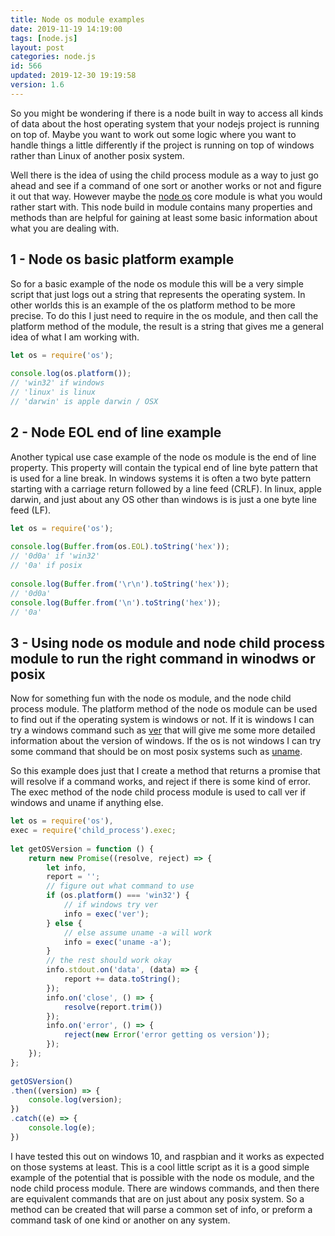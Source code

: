 ```yaml
---
title: Node os module examples
date: 2019-11-19 14:19:00
tags: [node.js]
layout: post
categories: node.js
id: 566
updated: 2019-12-30 19:19:58
version: 1.6
---
```


So you might be wondering if there is a node built in way to access all kinds of data about the host operating system that your nodejs project is running on top of. Maybe you want to work out some logic where you want to handle things a little differently if the project is running on top of windows rather than Linux of another posix system. 

Well there is the idea of using the child process module as a way to just go ahead and see if a command of one sort or another works or not and figure it out that way. However maybe the [node os](https://nodejs.org/api/os.html) core module is what you would rather start with. This node build in module contains many properties and methods than are helpful for gaining at least some basic information about what you are dealing with. 
<!-- more -->


## 1 - Node os basic platform example

So for a basic example of the node os module this will be a very simple script that just logs out a string that represents the operating system. In other worlds this is an example of the os platform method to be more precise. To do this I just need to require in the os module, and then call the platform method of the module, the result is a string that gives me a general idea of what I am working with.

```js
let os = require('os');
 
console.log(os.platform());
// 'win32' if windows
// 'linux' is linux
// 'darwin' is apple darwin / OSX
```

## 2 - Node EOL end of line example

Another typical use case example of the node os module is the end of line property. This property will contain the typical end of line byte pattern that is used for a line break. In windows systems it is often a two byte pattern starting with a carriage return followed by a line feed \(CRLF\). In linux, apple darwin, and just about any OS other than windows is is just a one byte line feed \(LF\).

```js
let os = require('os');
 
console.log(Buffer.from(os.EOL).toString('hex'));
// '0d0a' if 'win32'
// '0a' if posix
 
console.log(Buffer.from('\r\n').toString('hex'));
// '0d0a'
console.log(Buffer.from('\n').toString('hex'));
// '0a'
```

## 3 - Using node os module and node child process module to run the right command in winodws or posix

Now for something fun with the node os module, and the node child process module. The platform method of the node os module can be used to find out if the operating system is windows or not. If it is windows I can try a windows command such as [ver](https://docs.microsoft.com/en-us/windows-server/administration/windows-commands/ver) that will give me some more detailed information about the version of windows. If the os is not windows I can try some command that should be on most posix systems such as [uname](https://en.wikipedia.org/wiki/Uname).

So this example does just that I create a method that returns a promise that will resolve if a command works, and reject if there is some kind of error. The exec method of the node child process module is used to call ver if windows and uname if anything else.

```js
let os = require('os'),
exec = require('child_process').exec;
 
let getOSVersion = function () {
    return new Promise((resolve, reject) => {
        let info,
        report = '';
        // figure out what command to use
        if (os.platform() === 'win32') {
            // if windows try ver
            info = exec('ver');
        } else {
            // else assume uname -a will work
            info = exec('uname -a');
        }
        // the rest should work okay
        info.stdout.on('data', (data) => {
            report += data.toString();
        });
        info.on('close', () => {
            resolve(report.trim())
        });
        info.on('error', () => {
            reject(new Error('error getting os version'));
        });
    });
};
 
getOSVersion()
.then((version) => {
    console.log(version);
})
.catch((e) => {
    console.log(e);
})
```

I have tested this out on windows 10, and raspbian and it works as expected on those systems at least. This is a cool little script as it is a good simple example of the potential that is possible with the node os module, and the node child process module. There are windows commands, and then there are equivalent commands that are on just about any posix system. So a method can be created that will parse a common set of info, or preform a command task of one kind or another on any system.
